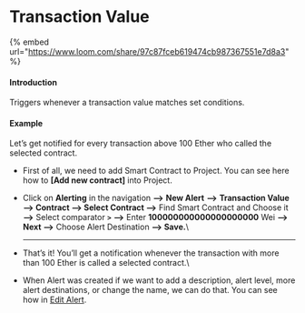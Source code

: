 # Transaction Value

{% embed url="https://www.loom.com/share/97c87fceb619474cb987367551e7d8a3" %}

#### Introduction

Triggers whenever a transaction value matches set conditions.

#### Example

Let’s get notified for every transaction above 100 Ether who called the selected contract.

*   First of all, we need to add Smart Contract to Project. You can see here how to **\[Add new contract]** into Project.


* Click on **Alerting** in the navigation **—>** **New Alert** **—>** **Transaction Value —> Contract —> Select Contract —>** Find Smart Contract and Choose it **—>** Select comparator **`>`** **—>** Enter **100000000000000000000** Wei **—> Next —>** Choose Alert Destination **—> Save.**\
  ****
* That’s it! You’ll get a notification whenever the transaction with more than 100 Ether is called a selected contract.\

* When Alert was created if we want to add a description, alert level, more alert destinations, or change the name, we can do that. You can see how in [Edit Alert](editing-an-alert.md).
